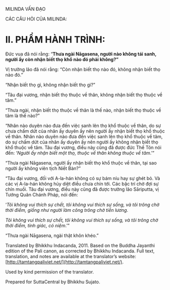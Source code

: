  

MILINDA VẤN ĐẠO

CÁC CÂU HỎI CỦA MILINDA:

# II. PHẨM HÀNH TRÌNH:

Đức vua đã nói rằng: “**Thưa ngài Nāgasena, người nào không tái sanh, người ấy còn nhận biết thọ khổ nào đó phải không?”**

Vị trưởng lão đã nói rằng: “Còn nhận biết thọ nào đó, không nhận biết thọ nào đó.”

“Nhận biết thọ gì, không nhận biết thọ gì?”

“Tâu đại vương, nhận biết thọ thuộc về thân, không nhận biết thọ thuộc về tâm.”

“Thưa ngài, nhận biết thọ thuộc về thân là thế nào, nhận biết thọ thuộc về tâm là thế nào?”

“Nhân nào duyên nào đưa đến việc sanh lên thọ khổ thuộc về thân, do sự chưa chấm dứt của nhân ấy duyên ấy nên người ấy nhận biết thọ khổ thuộc về thân. Nhân nào duyên nào đưa đến việc sanh lên thọ khổ thuộc về tâm, do sự chấm dứt của nhân ấy duyên ấy nên người ấy không nhận biết thọ khổ thuộc về tâm. Tâu đại vương, điều này cũng đã được đức Thế Tôn nói đến: ‘_Người ấy nhận biết một thọ, thuộc về thân không thuộc về tâm_.’”

“Thưa ngài Nāgasena, người ấy nhận biết thọ khổ thuộc về thân, tại sao người ấy không viên tịch Niết Bàn?”

“Tâu đại vương, đối với A-la-hán không có sự bám níu hay sự ghét bỏ. Và các vị A-la-hán không hủy diệt điều chưa chín tới. Các bậc trí chờ đợi sự chín muồi. Tâu đại vương, điều này cũng đã được trưởng lão Sāriputta, vị Tướng Quân Chánh Pháp, nói đến:

‘_Tôi không vui thích sự chết, tôi không vui thích sự sống, và tôi trông chờ thời điểm, giống như người làm công trông chờ tiền lương_.

_Tôi không vui thích sự chết, tôi không vui thích sự sống, và tôi trông chờ thời điểm, tỉnh giác, có niệm_.’”

“Thưa ngài Nāgasena, ngài thật khôn khéo.”

Translated by Bhikkhu Indacanda, 2011. Based on the Buddha Jayanthi edition of the Pali canon, as corrected by Bhikkhu Indacanda. Full text, translation, and notes are available at the translator’s website: [http://tamtangpaliviet.net/](http://tamtangpaliviet.net/).

Used by kind permission of the translator.

Prepared for SuttaCentral by Bhikkhu Sujato.